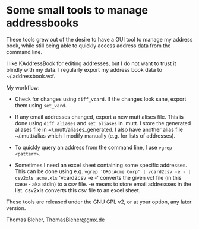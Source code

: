 Some small tools to manage addressbooks
=======================================

These tools grew out of the desire to have a GUI tool to manage my address book,
while still being able to quickly access address data from the command line.

I like KAddressBook for editing addresses, but I do not want to trust it blindly
with my data. I regularly export my address book data to ~/.addressbook.vcf.

My workflow:

* Check for changes using `diff_vcard`. If the changes look sane, export them
  using `set_vard`.

* If any email addresses changed, export a new mutt alises file. This is done
  using `diff_aliases` and `set_aliases` in .mutt. I store the generated aliases
  file in ~/.mutt/aliases_generated. I also have another alias file
  ~/.mutt/alias which I modify manually (e.g. for lists of addresses).

* To quickly query an address from the command line, I use `vgrep <pattern>`.

* Sometimes I need an excel sheet containing some specific addresses. This can
  be done using e.g. `vgrep 'ORG:Acme Corp' | vcard2csv -e - | csv2xls acme.xls`
  'vcard2csv -e -' converts the given vcf file (in this case - aka stdin) to a
  csv file. -e means to store email addressses in the list. csv2xls converts
  this csv file to an excel sheet.

These tools are released under the GNU GPL v2, or at your option, any later
version.

Thomas Bleher, <ThomasBleher@gmx.de>


